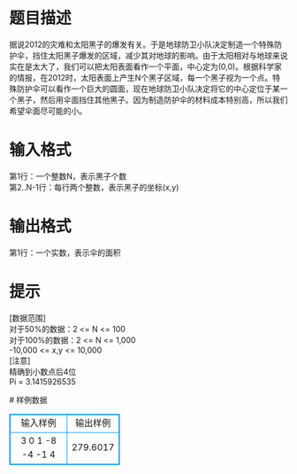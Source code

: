 # 

 
 # 题目描述 
<p>
据说2012的灾难和太阳黑子的爆发有关。于是地球防卫小队决定制造一个特殊防护伞，挡住太阳黑子爆发的区域，减少其对地球的影响。由于太阳相对与地球来说实在是太大了，我们可以把太阳表面看作一个平面，中心定为(0,0)。根据科学家的情报，在2012时，太阳表面上产生N个黑子区域，每一个黑子视为一个点。特殊防护伞可以看作一个巨大的圆面，现在地球防卫小队决定将它的中心定位于某一个黑子，然后用伞面挡住其他黑子。因为制造防护伞的材料成本特别高，所以我们希望伞面尽可能的小。</p> 

 
 # 输入格式 
<p>
第1行：一个整数N，表示黑子个数<br>第2..N-1行：每行两个整数，表示黑子的坐标(x,y)<br></p> 

 
 # 输出格式 
<p>
第1行：一个实数，表示伞的面积</p> 

 
 # 提示 
<p>
[数据范围]<br>对于50%的数据：2 <= N <= 100<br>对于100%的数据：2 <= N <= 1,000<br>-10,000 <= x,y <= 10,000<br>[注意]<br>精确到小数点后4位<br>Pi = 3.1415926535<br></p> 
# 样例数据
<style>
        table,table tr th, table tr td { border:1px solid #0094ff; }
        table { width: 200px; min-height: 25px; line-height: 25px; text-align: center; border-collapse: collapse;}   
    </style>
<table>
	<tr>
		<td>输入样例</td>
		<td>输出样例</td>
	</tr>
<tr><td>3
0 1
-8 -4
-1 4
</td><td>279.6017</td></tr></table>
